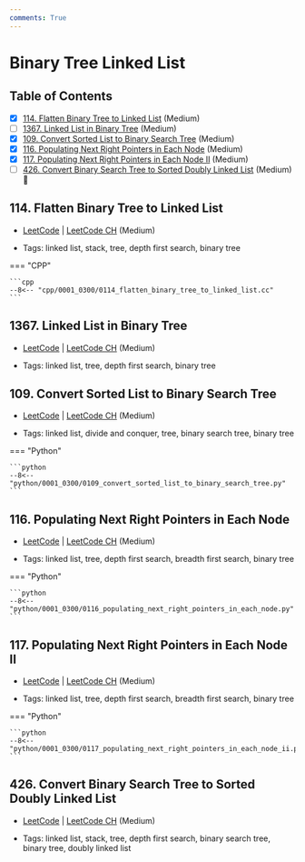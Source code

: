 ```yaml
---
comments: True
---
```


# Binary Tree Linked List

## Table of Contents

- [x] [114. Flatten Binary Tree to Linked List](https://leetcode.cn/problems/flatten-binary-tree-to-linked-list/) (Medium)
- [ ] [1367. Linked List in Binary Tree](https://leetcode.cn/problems/linked-list-in-binary-tree/) (Medium)
- [x] [109. Convert Sorted List to Binary Search Tree](https://leetcode.cn/problems/convert-sorted-list-to-binary-search-tree/) (Medium)
- [x] [116. Populating Next Right Pointers in Each Node](https://leetcode.cn/problems/populating-next-right-pointers-in-each-node/) (Medium)
- [x] [117. Populating Next Right Pointers in Each Node II](https://leetcode.cn/problems/populating-next-right-pointers-in-each-node-ii/) (Medium)
- [ ] [426. Convert Binary Search Tree to Sorted Doubly Linked List](https://leetcode.cn/problems/convert-binary-search-tree-to-sorted-doubly-linked-list/) (Medium) 👑

## 114. Flatten Binary Tree to Linked List

-   [LeetCode](https://leetcode.com/problems/flatten-binary-tree-to-linked-list/) | [LeetCode CH](https://leetcode.cn/problems/flatten-binary-tree-to-linked-list/) (Medium)

-   Tags: linked list, stack, tree, depth first search, binary tree

=== "CPP"

    ```cpp
    --8<-- "cpp/0001_0300/0114_flatten_binary_tree_to_linked_list.cc"
    ```



## 1367. Linked List in Binary Tree

-   [LeetCode](https://leetcode.com/problems/linked-list-in-binary-tree/) | [LeetCode CH](https://leetcode.cn/problems/linked-list-in-binary-tree/) (Medium)

-   Tags: linked list, tree, depth first search, binary tree


## 109. Convert Sorted List to Binary Search Tree

-   [LeetCode](https://leetcode.com/problems/convert-sorted-list-to-binary-search-tree/) | [LeetCode CH](https://leetcode.cn/problems/convert-sorted-list-to-binary-search-tree/) (Medium)

-   Tags: linked list, divide and conquer, tree, binary search tree, binary tree

=== "Python"

    ```python
    --8<-- "python/0001_0300/0109_convert_sorted_list_to_binary_search_tree.py"
    ```



## 116. Populating Next Right Pointers in Each Node

-   [LeetCode](https://leetcode.com/problems/populating-next-right-pointers-in-each-node/) | [LeetCode CH](https://leetcode.cn/problems/populating-next-right-pointers-in-each-node/) (Medium)

-   Tags: linked list, tree, depth first search, breadth first search, binary tree

=== "Python"

    ```python
    --8<-- "python/0001_0300/0116_populating_next_right_pointers_in_each_node.py"
    ```



## 117. Populating Next Right Pointers in Each Node II

-   [LeetCode](https://leetcode.com/problems/populating-next-right-pointers-in-each-node-ii/) | [LeetCode CH](https://leetcode.cn/problems/populating-next-right-pointers-in-each-node-ii/) (Medium)

-   Tags: linked list, tree, depth first search, breadth first search, binary tree

=== "Python"

    ```python
    --8<-- "python/0001_0300/0117_populating_next_right_pointers_in_each_node_ii.py"
    ```



## 426. Convert Binary Search Tree to Sorted Doubly Linked List

-   [LeetCode](https://leetcode.com/problems/convert-binary-search-tree-to-sorted-doubly-linked-list/) | [LeetCode CH](https://leetcode.cn/problems/convert-binary-search-tree-to-sorted-doubly-linked-list/) (Medium)

-   Tags: linked list, stack, tree, depth first search, binary search tree, binary tree, doubly linked list
